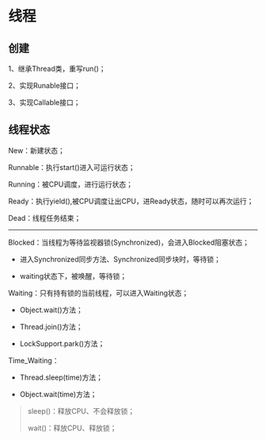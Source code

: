 # 线程

## 创建

1、继承Thread类，重写run()；

2、实现Runable接口；

3、实现Callable接口；

## 线程状态

New：新建状态；

Runnable：执行start()进入可运行状态；

Running：被CPU调度，进行运行状态；

Ready：执行yield(),被CPU调度让出CPU，进Ready状态，随时可以再次运行；

Dead：线程任务结束；

---

Blocked：当线程为等待监视器锁(Synchronized)，会进入Blocked阻塞状态；

- 进入Synchronized同步方法、Synchronized同步块时，等待锁；

- waiting状态下，被唤醒，等待锁；

Waiting：只有持有锁的当前线程，可以进入Waiting状态；

- Object.wait()方法；

- Thread.join()方法；

- LockSupport.park()方法；

Time_Waiting：

- Thread.sleep(time)方法；

- Object.wait(time)方法；

> sleep()：释放CPU、不会释放锁；
> 
> wait()：释放CPU、释放锁；
